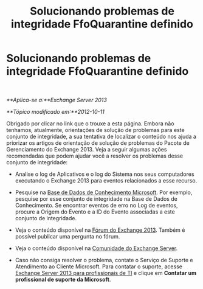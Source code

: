 ﻿---
title: Solucionando problemas de integridade FfoQuarantine definido
TOCTitle: Solucionando problemas de integridade FfoQuarantine definido
ms:assetid: 7e0573d8-271a-4058-90c6-b4875b3b8456
ms:mtpsurl: https://technet.microsoft.com/pt-br/library/ms.exch.scom.ffoquarantine(v=EXCHG.150)
ms:contentKeyID: 54652026
ms.date: 12/15/2016
mtps_version: v=EXCHG.150
ms.translationtype: HT
---

# Solucionando problemas de integridade FfoQuarantine definido

 

_**Aplica-se a:**Exchange Server 2013_

_**Tópico modificado em:**2012-10-11_

Obrigado por clicar no link que o trouxe a esta página. Embora não tenhamos, atualmente, orientações de solução de problemas para este conjunto de integridade, a sua tentativa de localizar o conteúdo nos ajuda a priorizar os artigos de orientação de solução de problemas do Pacote de Gerenciamento do Exchange 2013. Veja a seguir algumas ações recomendadas que podem ajudar você a resolver os problemas desse conjunto de integridade:

  - Analise o log de Aplicativos e o log do Sistema nos seus computadores executando o Exchange 2013 para eventos relacionados a esse recurso.

  - Pesquise na [Base de Dados de Conhecimento Microsoft](https://go.microsoft.com/fwlink/p/?linkid=18175). Por exemplo, pesquise por esse conjunto de integridade na Base de Dados de Conhecimento. Se encontrar eventos de erro no Log de eventos, procure a Origem do Evento e a ID do Evento associadas a este conjunto de integridade.

  - Veja o conteúdo disponível na [Fórum do Exchange 2013](https://go.microsoft.com/fwlink/p/?linkid=257903). Também é possível publicar uma pergunta no fórum.

  - Veja o conteúdo disponível na [Comunidade do Exchange Server](https://go.microsoft.com/fwlink/p/?linkid=14927).

  - Caso não consiga resolver o problema, contate o Serviço de Suporte e Atendimento ao Cliente Microsoft. Para contatar o suporte, acesse [Exchange Server 2013 para profissionais de TI](https://go.microsoft.com/fwlink/p/?linkid=402506) e clique em **Contatar um profissional de suporte da Microsoft**.

